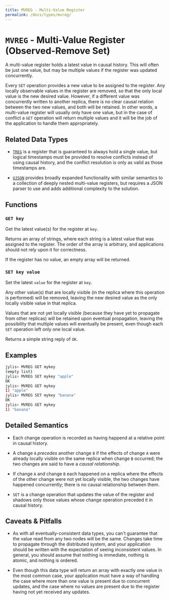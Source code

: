 ```yaml
---
title: MVREG - Multi-Value Register
permalink: /docs/types/mvreg/
---
```


# `MVREG` - Multi-Value Register<br>(Observed-Remove Set)

A multi-value register holds a latest value in causal history. This will often be just one value, but may be multiple values if the register was updated concurrently.

Every `SET` operation provides a new value to be assigned to the register. Any locally observable values in the register are removed, so that the only local value is the new desired value. However, if a different value was concurrently written to another replica, there is no clear causal relation between the two new values, and both will be retained. In other words, a multi-value register will usually only have one value, but in the case of conflict a `GET` operation will return multiple values and it will be the job of the application to handle them appropriately.

## Related Data Types

- [`TREG`](../treg) is a register that is guaranteed to always hold a single value, but logical timestamps must be provided to resolve conflicts instead of using causal history, and the conflict resolution is only as valid as those timestamps are.

- [`UJSON`](../ujson) provides broadly expanded functionality with similar semantics to a collection of deeply nested multi-value registers, but requires a JSON parser to use and adds additional complexity to the solution.

## Functions

### `GET key`

Get the latest value(s) for the register at `key`.

Returns an array of strings, where each string is a latest value that was assigned to the register. The order of the array is arbitrary, and applications should not rely upon it for correctness.

If the register has no value, an empty array will be returned.

### `SET key value`

Set the latest `value` for the register at `key`.

Any other value(s) that are locally visible (in the replica where this operation is performed) will be removed, leaving the new desired value as the only locally visible value in that replica.

Values that are not yet locally visible (because they have yet to propagate from other replicas) will be retained upon eventual propagation, leaving the possibility that multiple values will eventually be present, even though each `SET` operation left only one local value.

Returns a simple string reply of `OK`.

## Examples

```sh
jylis> MVREG GET mykey
(empty list)
jylis> MVREG SET mykey "apple"
OK
jylis> MVREG GET mykey
1) "apple"
jylis> MVREG SET mykey "banana"
OK
jylis> MVREG GET mykey
1) "banana"
```

## Detailed Semantics

- Each change operation is recorded as having happend at a relative point in causal history.

- A change `A` *precedes* another change `B` if the effects of change `A` were already locally visible on the same replica when change `B` occurred; the two changes are said to have a *causal relationship*.

- If change `A` and change `B` each happened on a replica where the effects of the other change were not yet locally visible, the two changes have happened concurrently; there is no causal relationship between them.

- `SET` is a change operation that updates the value of the register and shadows only those values whose change operation preceded it in causal history.

## Caveats & Pitfalls

- As with all eventually-consistent data types, you can't guarantee that the value read from any two nodes will be the same. Changes take time to propagate through the distributed system, and your application should be written with the expectation of seeing inconsistent values. In general, you should assume that nothing is immediate, nothing is atomic, and nothing is ordered.

- Even though this data type will return an array with exactly one value in the most common case, your application must have a way of handling the case where more than one value is present due to concurrent updates, and the case where no values are present due to the register having not yet received any updates.
